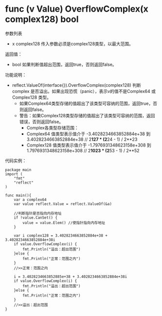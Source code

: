 # func (v Value) OverflowComplex(x complex128) bool

参数列表

- x complex128 传入参数必须是complex128类型，以最大范围。

返回值：

- bool 如果判断值超出范围，返回true，否则返回false。

功能说明：

- reflect.ValueOf(interface{}).OverflowComplex(complex128) 判断 complex 是否溢出。如果出现恐慌（panic），表示v的值不是Complex64 或Complex128 类型。
	- 如果Complex64类型存储的值超出了该类型可容纳的范围，返回true，否则返回false。
	- 警告：如果Complex128类型存储的值超出了该类型可容纳的范围，返回错误，否则返回false。
		- Complex各类型存储范围：
		- Complex64 值类型表示值介于 -3.4028234663852884e+38 到 3.4028234663852884e+38  // 2**127 * (2**24 - 1) / 2**23
		- Complex128 值类型表示值介于 -1.7976931348623158e+308 到 1.7976931348623158e+308 // 2**1023 * (2**53 - 1) / 2**52

代码实例：
	
	package main
	import (
	    "fmt"
	    "reflect"
	)
	
	func main(){
		var a complex64
		var value reflect.Value = reflect.ValueOf(&a)
		
		//判断指针是否指向内存地址
		if !value.CanSet() {
			value = value.Elem() //使指针指向内存地址
		}
		
		var i complex128 = 3.4028234663852884e+38 + 3.4028234663852884e+38i
		if value.OverflowComplex(i) {
			fmt.Println("溢出：超出范围")
		}else {
			fmt.Println("正常：范围之内")
		}
		//>>正常：范围之内
		
		i = 3.4028234663852885e+38 + 3.4028234663852884e+38i
		if value.OverflowComplex(i) {
			fmt.Println("溢出：超出范围")
		}else {
			fmt.Println("正常：范围之内")
		}
		//>>溢出：超出范围
	}
